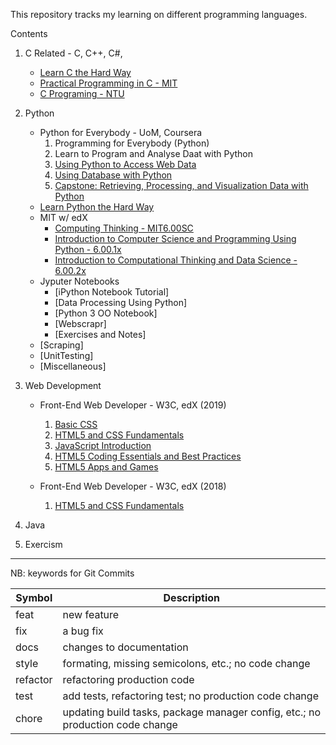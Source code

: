This repository tracks my learning on different programming languages.

Contents

1. C Related - C, C++, C#, 

    + [Learn C the Hard Way](./C_C++/CHardWay/README.md)
    + [Practical Programming in C - MIT](./C_C++/MIT6.087/README.md)
    + [C Programing - NTU](./C_C++/NTU-CProg/README.md)

2. Python

    + Python for Everybody - UoM, Coursera
        1.  Programming for Everybody (Python)
        2.  Learn to Program and Analyse Daat with Python
        3.  [Using Python to Access Web Data](./Python/UoM/3-UsingPythonToAccessWebData/README.md)
        4.  [Using Database with Python](./Python/UoM/4.Database/README.md)
        5.  [Capstone: Retrieving, Processing, and Visualization Data with Python](./Python/MoU/5.Capstone/README.md)
    + [Learn Python the Hard Way](./Python/PythonHardway/README.md)
    + MIT w/ edX
        + [Computing Thinking - MIT6.00SC](./Python/MIT-CompThinking/MIT6.00SC/README.md)
        + [Introduction to Computer Science and Programming Using Python - 6.00.1x](./Python/MIT-CompThinking/MIT600.1x/README.md)
        + [Introduction to Computational Thinking and Data Science - 6.00.2x](./Python/MIT-CompThinking/MIT600.2x/README.md)
    + Jyputer Notebooks
        + [iPython Notebook Tutorial]
        + [Data Processing Using Python]
        + [Python 3 OO Notebook]
        + [Webscrapr]
        + [Exercises and Notes]
    + [Scraping]
    + [UnitTesting]
    + [Miscellaneous]


3. Web Development

    + Front-End Web Developer - W3C, edX (2019)
        1. [Basic CSS](./WebDev/Frontend-W3C/1-CSSBasics.README.md)
        2. [HTML5 and CSS Fundamentals](./WebDev/Frontend-W3C/2-HTML5CSSFund/README.md)
        3. [JavaScript Introduction](./WebDev/Frontend-W3C/3-JSIntro/README.md)
        4. [HTML5 Coding Essentials and Best Practices](./WebDev/Frontend-W3C/4-HTML5Coding/README.md)
        5. [HTML5 Apps and Games](./WebDev/Frontend-W3C/5-HTML5AppGame/README.md)

    + Front-End Web Developer - W3C, edX (2018)
        1.  [HTML5 and CSS Fundamentals](./WebDev/Frontend-W3C/1.HTML5CSS/README.md)

4. Java


5. Exercism




------------------------------------

NB: keywords for Git Commits

| Symbol   | Description |
|----------|-------------|
| feat     | new feature |
| fix      | a bug fix |
| docs     | changes to documentation |
| style    | formating, missing semicolons, etc.; no code change |
| refactor | refactoring production code |
| test     | add tests, refactoring test; no production code change |
| chore    | updating build tasks, package manager config, etc.; no production code change |


